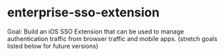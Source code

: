 # enterprise-sso-extension

Goal: Build an iOS SSO Extension that can be used to manage authentication traffic from browser traffic and mobile apps. (stretch goals listed below for future versions)
